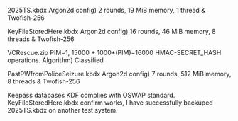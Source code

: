 2025TS.kbdx
Argon2d config) 2 rounds, 19 MiB memory, 1 thread & Twofish-256

KeyFileStoredHere.kbdx
Argon2d config) 16 rounds, 46 MiB memory, 8 threads & Twofish-256

VCRescue.zip
PIM=1, 15000 + 1000*(PIM)=16000 HMAC-SECRET_HASH operations.
Algorithm) Classified

PastPWfromPoliceSeizure.kbdx
Argon2d config) 7 rounds, 512 MiB memory, 8 threads & Twofish-256

Keepass databases KDF complies with OSWAP standard.
KeyFileStoredHere.kbdx confirm works, I have successfully backuped 2025TS.kbdx on another test system.
